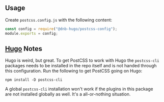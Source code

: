 ## Usage

Create `postcss.config.js` with the following content:

```js
const config = require("@dnb-hugo/postcss-config");
module.exports = config;
```

## [Hugo](https://gohugo.io) Notes

Hugo is weird, but great. To get PostCSS to work with Hugo the `postcss-cli` packages needs to be installed in the 
repo itself and is not handed through this configuration. Run the following to get PostCSS going on Hugo:

```shell
npm install -D postcss-cli
```

A global `postcss-cli` installation won't work if the plugins in this package are not installed globally as well. 
It's a all-or-nothing situation. 
